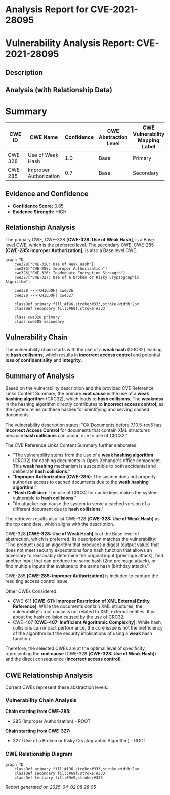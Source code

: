 # Analysis Report for CVE-2021-28095

# Vulnerability Analysis Report: CVE-2021-28095

## Description



## Analysis (with Relationship Data)

# Summary
| CWE ID | CWE Name | Confidence | CWE Abstraction Level | CWE Vulnerability Mapping Label | CWE-Vulnerability Mapping Notes |
|---|---|---|---|---|---|
| CWE-328 | Use of Weak Hash | 1.0 | Base | Primary | Allowed |
| CWE-285 | Improper Authorization | 0.7 | Base | Secondary | Allowed |

## Evidence and Confidence

*   **Confidence Score:** 0.85
*   **Evidence Strength:** HIGH

## Relationship Analysis
The primary CWE, CWE-328 **[CWE-328: Use of Weak Hash]**, is a Base level CWE, which is the preferred level. The secondary CWE, CWE-285 **[CWE-285: Improper Authorization]**, is also a Base level CWE.

```mermaid
graph TD
    cwe328["CWE-328: Use of Weak Hash"]
    cwe285["CWE-285: Improper Authorization"]
    cwe326["CWE-326: Inadequate Encryption Strength"]
    cwe327["CWE-327: Use of a Broken or Risky Cryptographic Algorithm"]
    
    cwe328 -->|CHILDOF| cwe326
    cwe328 -->|CHILDOF| cwe327

    classDef primary fill:#f96,stroke:#333,stroke-width:2px
    classDef secondary fill:#69f,stroke:#333
    
    class cwe328 primary
    class cwe285 secondary
```

## Vulnerability Chain
The vulnerability chain starts with the use of a **weak hash** (CRC32) leading to **hash collisions**, which results in **incorrect access control** and potential **loss of confidentiality** and **integrity**.

## Summary of Analysis
Based on the vulnerability description and the provided CVE Reference Links Content Summary, the primary **root cause** is the use of a **weak hashing algorithm** (CRC32), which leads to **hash collisions**. The **weakness** in the hashing algorithm directly contributes to **incorrect access control**, as the system relies on these hashes for identifying and serving cached documents.

The vulnerability description states: "OX Documents before 7.10.5-rev5 has **Incorrect Access Control** for documents that contain XML structures because **hash collisions** can occur, due to use of CRC32."

The CVE Reference Links Content Summary further elaborates:
*   "The vulnerability stems from the use of a **weak hashing algorithm** (CRC32) for caching documents in Open-Xchange's office component. This **weak hashing** mechanism is susceptible to both accidental and deliberate **hash collisions**."
*   "**Improper Authorization (CWE-285)**: The system does not properly authorize access to cached documents due to the **weak hashing algorithm**."
*   "**Hash Collision**: The use of CRC32 for cache keys makes the system vulnerable to **hash collisions**."
*   "An attacker can cause the system to serve a cached version of a different document due to **hash collisions**."

The retriever results also list CWE-328 **[CWE-328: Use of Weak Hash]** as the top candidate, which aligns with the description.

CWE-328 **[CWE-328: Use of Weak Hash]** is at the Base level of abstraction, which is preferred. Its description matches the vulnerability: "The product uses an algorithm that produces a digest (output value) that does not meet security expectations for a hash function that allows an adversary to reasonably determine the original input (preimage attack), find another input that can produce the same hash (2nd preimage attack), or find multiple inputs that evaluate to the same hash (birthday attack)."

CWE-285 **[CWE-285: Improper Authorization]** is included to capture the resulting access control issue.

Other CWEs Considered:

*   CWE-611 **[CWE-611: Improper Restriction of XML External Entity Reference]**: While the documents contain XML structures, the vulnerability's root cause is not related to XML external entities. It is about the hash collision caused by the use of CRC32.
*   CWE-407 **[CWE-407: Inefficient Algorithmic Complexity]**: While hash collisions can impact performance, the core issue is not the inefficiency of the algorithm but the security implications of using a **weak** hash function.

Therefore, the selected CWEs are at the optimal level of specificity, representing the **root cause** (CWE-328 **[CWE-328: Use of Weak Hash]**) and the direct consequence (**incorrect access control**).


## CWE Relationship Analysis

Current CWEs represent these abstraction levels: .


### Vulnerability Chain Analysis

**Chain starting from CWE-285:**
- 285 (Improper Authorization) - ROOT


**Chain starting from CWE-327:**
- 327 (Use of a Broken or Risky Cryptographic Algorithm) - ROOT



### CWE Relationship Diagram

```mermaid
graph TD
    classDef primary fill:#f96,stroke:#333,stroke-width:2px
    classDef secondary fill:#69f,stroke:#333
    classDef tertiary fill:#9e9,stroke:#333
```



*Report generated on 2025-04-02 08:28:05*
